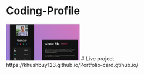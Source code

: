 # Coding-Profile
<img src="Screenshot 2023-12-17 012821.png" height="100px" width="200px">
# Live project 
https://khushbuy123.github.io/Portfolio-card.gtihub.io/
